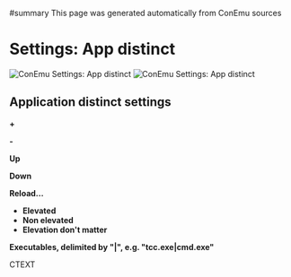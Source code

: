 ﻿#summary This page was generated automatically from ConEmu sources
<a href='Hidden comment:  IDD_SPG_APPDISTINCT '></a>
# Settings: App distinct #
<img src='http://conemu-maximus5.googlecode.com/svn/files/Settings-AppDistinct.png' title='ConEmu Settings: App distinct'>

<img src='http://conemu-maximus5.googlecode.com/svn/files/Settings-AppDistinct2.png' title='ConEmu Settings: App distinct'>



<h2>Application distinct settings</h2>



<b>+</b>

<b>-</b>



<b>Up</b>

<b>Down</b>

<b>Reload...</b>

<ul><li><b>Elevated</b>
</li><li><b>Non elevated</b>
</li><li><b>Elevation don't matter</b></li></ul>




<b>Executables, delimited by "|", e.g. "tcc.exe|cmd.exe"</b>

CTEXT<br>
<br>
<br>
<br>
